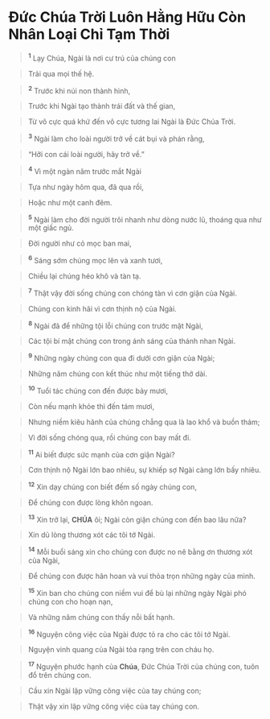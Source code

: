 # Đức Chúa Trời Luôn Hằng Hữu Còn Nhân Loại Chỉ Tạm Thời

> <sup><b>1</b></sup> Lạy Chúa, Ngài là nơi cư trú của chúng con
>


> Trải qua mọi thế hệ.
>


> <sup><b>2</b></sup> Trước khi núi non thành hình,
>


> Trước khi Ngài tạo thành trái đất và thế gian,
>


> Từ vô cực quá khứ đến vô cực tương lai Ngài là Đức Chúa Trời.
>


> <sup><b>3</b></sup> Ngài làm cho loài người trở về cát bụi và phán rằng,
>


> “Hỡi con cái loài người, hãy trở về.”
>


> <sup><b>4</b></sup> Vì một ngàn năm trước mắt Ngài
>


> Tựa như ngày hôm qua, đã qua rồi,
>


> Hoặc như một canh đêm.
>


> <sup><b>5</b></sup> Ngài làm cho đời người trôi nhanh như dòng nước lũ, thoáng qua như một giấc ngủ.
>


> Đời người như cỏ mọc ban mai,
>


> <sup><b>6</b></sup> Sáng sớm chúng mọc lên và xanh tươi,
>


> Chiều lại chúng héo khô và tàn tạ.
>


> <sup><b>7</b></sup> Thật vậy đời sống chúng con chóng tàn vì cơn giận của Ngài.
>


> Chúng con kinh hãi vì cơn thịnh nộ của Ngài.
>


> <sup><b>8</b></sup> Ngài đã để những tội lỗi chúng con trước mặt Ngài,
>


> Các tội bí mật chúng con trong ánh sáng của thánh nhan Ngài.
>


> <sup><b>9</b></sup> Những ngày chúng con qua đi dưới cơn giận của Ngài;
>


> Những năm chúng con kết thúc như một tiếng thở dài.
>


> <sup><b>10</b></sup> Tuổi tác chúng con đến được bảy mươi,
>


> Còn nếu mạnh khỏe thì đến tám mươi,
>


> Nhưng niềm kiêu hãnh của chúng chẳng qua là lao khổ và buồn thảm;
>


> Vì đời sống chóng qua, rồi chúng con bay mất đi.
>


> <sup><b>11</b></sup> Ai biết được sức mạnh của cơn giận Ngài?
>


> Cơn thịnh nộ Ngài lớn bao nhiêu, sự khiếp sợ Ngài càng lớn bấy nhiêu.
>


> <sup><b>12</b></sup> Xin dạy chúng con biết đếm số ngày chúng con,
>


> Để chúng con được lòng khôn ngoan.
>


> <sup><b>13</b></sup> Xin trở lại, **CHÚA** ôi; Ngài còn giận chúng con đến bao lâu nữa?
>


> Xin dủ lòng thương xót các tôi tớ Ngài.
>


> <sup><b>14</b></sup> Mỗi buổi sáng xin cho chúng con được no nê bằng ơn thương xót của Ngài,
>


> Để chúng con được hân hoan và vui thỏa trọn những ngày của mình.
>


> <sup><b>15</b></sup> Xin ban cho chúng con niềm vui để bù lại những ngày Ngài phó chúng con cho hoạn nạn,
>


> Và những năm chúng con thấy nỗi bất hạnh.
>


> <sup><b>16</b></sup> Nguyện công việc của Ngài được tỏ ra cho các tôi tớ Ngài.
>


> Nguyện vinh quang của Ngài tỏa rạng trên con cháu họ.
>


> <sup><b>17</b></sup> Nguyện phước hạnh của **Chúa**, Đức Chúa Trời của chúng con, tuôn đổ trên chúng con.
>


> Cầu xin Ngài lập vững công việc của tay chúng con;
>


> Thật vậy xin lập vững công việc của tay chúng con.
>